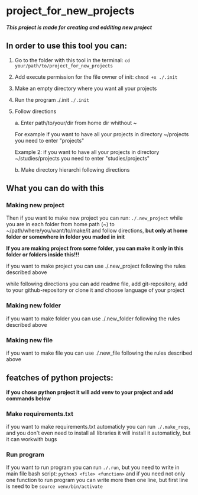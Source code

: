 # project_for_new_projects
___This project is made for creating and edditing new project___
## In order to use this tool you can:
1. Go to the folder with this tool in the terminal:
`cd your/path/to/project_for_new_projects`
2. Add execute permission for the file owner of init:
`chmod +x ./.init`
3. Make an empty directory where you want all your projects
4. Run the program ./.init
`./.init`
5. Follow directions
	
	a. Enter path/to/your/dir from home dir whithout ~
	
	For example if you want to have all your projects in directory ~/projects you need to enter "projects"
	
	Example 2:  if you want to have all your projects in directory ~/studies/projects you need to enter "studies/projects"
	
	b. Make directory hierarchi following directions
## What you can do with this 
### Making new project
Then if you want to make new project you can run: `./.new_project` while you are in each folder from home path (~) to ~/path/where/you/want/to/make/it and follow directions, __but only at home folder or somewhere in folder you maded in init__

__If you are making project from some folder, you can make it only in this folder or folders inside this!!!__

if you want to make project you can use ./.new_project following the rules described above

while following directions you can add readme file, add git-repository, add to your github-repository or clone it and choose language of your project
### Making new folder
if you want to make folder you can use ./.new_folder following the rules described above
### Making new file
if you want to make file you can use ./.new_file following the rules described above

## featches of python projects:
__if you chose python project it will add venv to your project and add commands below__ 
### Make requirements.txt
if you want to make requirements.txt automaticly you can run `./.make_reqs`, and you don't even need to install all libraries it will install it automaticly, but it can workwith bugs
### Run program
If you want to run program you can run `./.run`, but you need to write in main file bash script:
```python3 <file> <function>```
and if you need not only one function to run program you can write more then one line, but first line is need to be `source venv/bin/activate`


